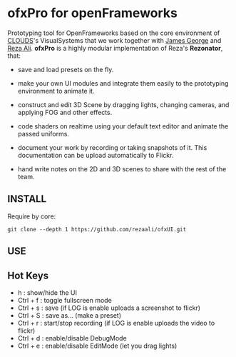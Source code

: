 # ofxPro for openFrameworks

Prototyping tool for OpenFrameworks based on the core environment of [CLOUDS](http://www.cloudsdocumentary.com/)'s VisualSystems that we work together with [James George](http://www.jamesgeorge.org/) and [Reza Ali](http://www.syedrezaali.com/). **ofxPro** is a highly modular implementation of Reza's **Rezonator**, that:

- save and load presets on the fly.

- make your own UI modules and integrate them easily to the prototyping environment to animate it. 

- construct and edit 3D Scene by dragging lights, changing cameras, and applying FOG and other effects.

- code shaders on realtime using your default text editor and animate the passed uniforms.

- document your work by recording or taking snapshots of it. This documentation can be upload automatically to Flickr.

- hand write notes on the 2D and 3D scenes to share with the rest of the team.


## INSTALL
		
Require by core:

	git clone --depth 1 https://github.com/rezaali/ofxUI.git

## USE


## Hot Keys

* h : show/hide the UI
* Ctrl + f : toggle fullscreen mode
* Ctrl + s : save (if LOG is enable uploads a screenshot to flickr)
* Ctrl + S : save as... (make a preset)
* Ctrl + r : start/stop recording (if LOG is enable uploads the video to flickr)
* Ctrl + d : enable/disable DebugMode
* Ctrl + e : enable/disable EditMode (let you drag lights)